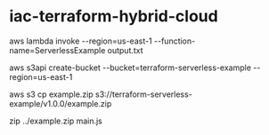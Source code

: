 # iac-terraform-hybrid-cloud

aws lambda invoke --region=us-east-1 --function-name=ServerlessExample output.txt

aws s3api create-bucket --bucket=terraform-serverless-example --region=us-east-1

aws s3 cp example.zip s3://terraform-serverless-example/v1.0.0/example.zip

zip ../example.zip main.js


